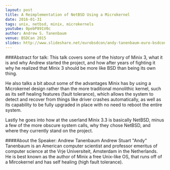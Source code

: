 ```yaml
---
layout: post
title: A Reimplementation of NetBSD Using a Microkernel
date: 2016-01-31
tags: unix, netbsd, minix, microkernels
youtube: 0pebP891V0c
author: Andrew S. Tanenbaum
venue: BSDCan 2015
slides: http://www.slideshare.net/eurobsdcon/andy-tanenbaum-euro-bsdcon2014v2
---
```


###Abstract for talk:
This talk covers some of the history of Minix 3, what it is and why Andrew
started the project, and how after years of fighting it why he realized that
Minix 3 should be more like BSD than being its own thing.

He also talks a bit about some of the advantages Minix has by using a
Microkernel design rather than the more traditional monolithic kernel, such as
its self healing features (fault tolerance), which allows the system to detect
and recover from things like driver crashes automatically, as well as its
capability to be fully upgraded in place with no need to reboot the entire
system.

Lastly he goes into how at the userland Minix 3.3 is basically NetBSD, minus a
few of the more obscure system calls, why they chose NetBSD, and where they
currently stand on the project.

####About the Speaker: Andrew Tanenbaum
Andrew Stuart "Andy" Tanenbaum is an American computer scientist and professor
emeritus of computer science at the Vrje Universiteit, Amsterdam in the
Netherlands.  He is best known as the author of Minix a free Unix-like OS, that
runs off of a Mircokernel and has self healing (high fault tolerance).
